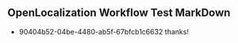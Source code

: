 ## OpenLocalization Workflow Test MarkDown
* 90404b52-04be-4480-ab5f-67bfcb1c6632 
thanks!<!--HONumber=Feb16_HO4-->

